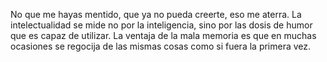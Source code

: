 No que me hayas mentido, que ya no pueda creerte, eso me aterra.
La intelectualidad se mide no por la inteligencia, sino por las dosis de humor que es capaz de utilizar.
La ventaja de la mala memoria es que en muchas ocasiones se regocija de las mismas cosas como si fuera la primera vez.
